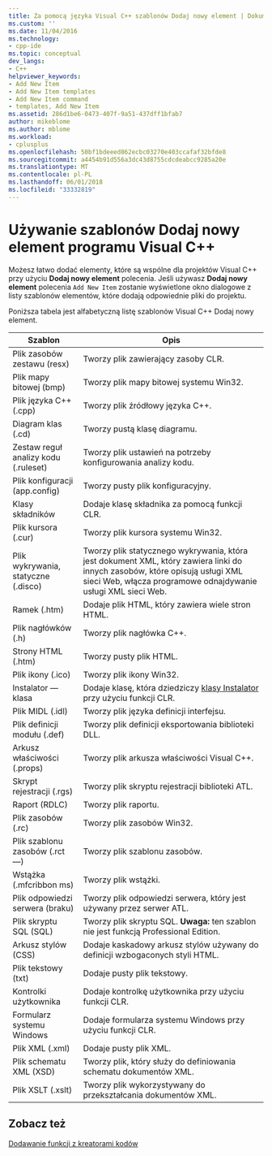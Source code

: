 ```yaml
---
title: Za pomocą języka Visual C++ szablonów Dodaj nowy element | Dokumentacja firmy Microsoft
ms.custom: ''
ms.date: 11/04/2016
ms.technology:
- cpp-ide
ms.topic: conceptual
dev_langs:
- C++
helpviewer_keywords:
- Add New Item
- Add New Item templates
- Add New Item command
- templates, Add New Item
ms.assetid: 286d1be6-0473-407f-9a51-437dff1bfab7
author: mikeblome
ms.author: mblome
ms.workload:
- cplusplus
ms.openlocfilehash: 50bf1bdeeed862ecbc03270e403ccafaf32bfde8
ms.sourcegitcommit: a4454b91d556a3dc43d8755cdcdeabcc9285a20e
ms.translationtype: MT
ms.contentlocale: pl-PL
ms.lasthandoff: 06/01/2018
ms.locfileid: "33332819"
---
```

# <a name="using-visual-c-add-new-item-templates"></a>Używanie szablonów Dodaj nowy element programu Visual C++
Możesz łatwo dodać elementy, które są wspólne dla projektów Visual C++ przy użyciu **Dodaj nowy element** polecenia. Jeśli używasz **Dodaj nowy element** polecenia `Add New Item` zostanie wyświetlone okno dialogowe z listy szablonów elementów, które dodają odpowiednie pliki do projektu.  
  
 Poniższa tabela jest alfabetyczną listę szablonów Visual C++ Dodaj nowy element.  
  
|Szablon|Opis|  
|--------------|-----------------|  
|Plik zasobów zestawu (resx)|Tworzy plik zawierający zasoby CLR.|  
|Plik mapy bitowej (bmp)|Tworzy plik mapy bitowej systemu Win32.|  
|Plik języka C++ (.cpp)|Tworzy plik źródłowy języka C++.|  
|Diagram klas (.cd)|Tworzy pustą klasę diagramu.|  
|Zestaw reguł analizy kodu (.ruleset)|Tworzy plik ustawień na potrzeby konfigurowania analizy kodu.|  
|Plik konfiguracji (app.config)|Tworzy pusty plik konfiguracyjny.|  
|Klasy składników|Dodaje klasę składnika za pomocą funkcji CLR.|  
|Plik kursora (.cur)|Tworzy plik kursora systemu Win32.|  
|Plik wykrywania, statyczne (.disco)|Tworzy plik statycznego wykrywania, która jest dokument XML, który zawiera linki do innych zasobów, które opisują usługi XML sieci Web, włącza programowe odnajdywanie usługi XML sieci Web.|  
|Ramek (.htm)|Dodaje plik HTML, który zawiera wiele stron HTML.|  
|Plik nagłówków (.h)|Tworzy plik nagłówka C++.|  
|Strony HTML (.htm)|Tworzy pusty plik HTML.|  
|Plik ikony (.ico)|Tworzy plik ikony Win32.|  
|Instalator — klasa|Dodaje klasę, która dziedziczy [klasy Instalator](https://msdn.microsoft.com/en-us/library/system.configuration.install.installer.aspx) przy użyciu funkcji CLR.|  
|Plik MIDL (.idl)|Tworzy plik języka definicji interfejsu.|  
|Plik definicji modułu (.def)|Tworzy plik definicji eksportowania biblioteki DLL.|  
|Arkusz właściwości (.props)|Tworzy plik arkusza właściwości Visual C++.|  
|Skrypt rejestracji (.rgs)|Tworzy plik skryptu rejestracji biblioteki ATL.|  
|Raport (RDLC)|Tworzy plik raportu.|  
|Plik zasobów (.rc)|Tworzy plik zasobów Win32.|  
|Plik szablonu zasobów (.rct —)|Tworzy plik szablonu zasobów.|  
|Wstążka (.mfcribbon ms)|Tworzy plik wstążki.|  
|Plik odpowiedzi serwera (braku)|Tworzy plik odpowiedzi serwera, który jest używany przez serwer ATL.|  
|Plik skryptu SQL (SQL)|Tworzy plik skryptu SQL. **Uwaga:** ten szablon nie jest funkcją Professional Edition.|  
|Arkusz stylów (CSS)|Dodaje kaskadowy arkusz stylów używany do definicji wzbogaconych styli HTML.|  
|Plik tekstowy (txt)|Dodaje pusty plik tekstowy.|  
|Kontrolki użytkownika|Dodaje kontrolkę użytkownika przy użyciu funkcji CLR.|  
|Formularz systemu Windows|Dodaje formularza systemu Windows przy użyciu funkcji CLR.|  
|Plik XML (.xml)|Dodaje pusty plik XML.|  
|Plik schematu XML (XSD)|Tworzy plik, który służy do definiowania schematu dokumentów XML.|  
|Plik XSLT (.xslt)|Tworzy plik wykorzystywany do przekształcania dokumentów XML.|  
  
## <a name="see-also"></a>Zobacz też  
 [Dodawanie funkcji z kreatorami kodów](../ide/adding-functionality-with-code-wizards-cpp.md)